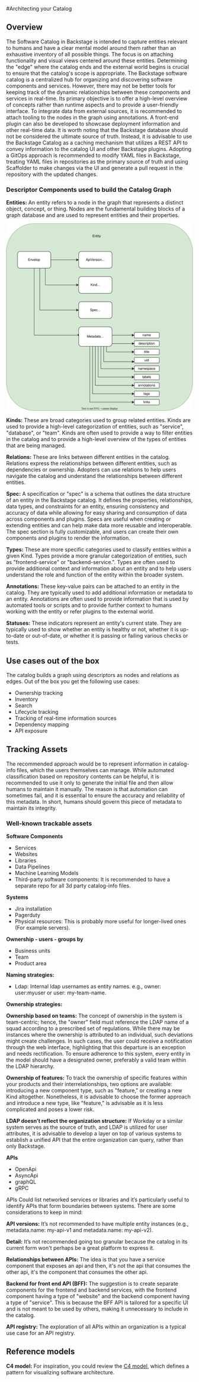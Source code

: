 #Architecting your Catalog

## Overview

The Software Catalog in Backstage is intended to capture entities relevant to humans and have a clear mental model around them rather than an exhaustive inventory of all possible things. The focus is on attaching functionality and visual views centered around these entities. Determining the "edge" where the catalog ends and the external world begins is crucial to ensure that the catalog's scope is appropriate.
The Backstage software catalog is a centralized hub for organizing and discovering software components and services. However, there may not be better tools for keeping track of the dynamic relationships between these components and services in real-time. Its primary objective is to offer a high-level overview of concepts rather than runtime aspects and to provide a user-friendly interface. To integrate data from external sources, it is recommended to attach tooling to the nodes in the graph using annotations. A front-end plugin can also be developed to showcase deployment information and other real-time data.
It is worth noting that the Backstage database should not be considered the ultimate source of truth. Instead, it is advisable to use the Backstage Catalog as a caching mechanism that utilizes a REST API to convey information to the catalog UI and other Backstage plugins. Adopting a GitOps approach is recommended to modify YAML files in Backstage, treating YAML files in repositories as the primary source of truth and using Scaffolder to make changes via the UI and generate a pull request in the repository with the updated changes.

### Descriptor Components used to build the Catalog Graph

**Entities:** An entity refers to a node in the graph that represents a distinct object, concept, or thing. Nodes are the fundamental building blocks of a graph database and are used to represent entities and their properties.

![](../../assets/software-catalog/entity.svg)

**Kinds:** These are broad categories used to group related entities. Kinds are used to provide a high-level categorization of entities, such as "service", "database", or "team". Kinds are often used to provide a way to filter entities in the catalog and to provide a high-level overview of the types of entities that are being managed.

**Relations:** These are links between different entities in the catalog. Relations express the relationships between different entities, such as dependencies or ownership. Adopters can use relations to help users navigate the catalog and understand the relationships between different entities.

**Spec:** A specification or "spec" is a schema that outlines the data structure of an entity in the Backstage catalog. It defines the properties, relationships, data types, and constraints for an entity, ensuring consistency and accuracy of data while allowing for easy sharing and consumption of data across components and plugins. Specs are useful when creating or extending entities and can help make data more reusable and interoperable. The spec section is fully customizable, and users can create their own components and plugins to render the information.

**Types:** These are more specific categories used to classify entities within a given Kind. Types provide a more granular categorization of entities, such as "frontend-service" or "backend-service.". Types are often used to provide additional context and information about an entity and to help users understand the role and function of the entity within the broader system.

**Annotations:** These key-value pairs can be attached to an entity in the catalog. They are typically used to add additional information or metadata to an entity. Annotations are often used to provide information that is used by automated tools or scripts and to provide further context to humans working with the entity or refer plugins to the external world.

**Statuses:** These indicators represent an entity's current state. They are typically used to show whether an entity is healthy or not, whether it is up-to-date or out-of-date, or whether it is passing or failing various checks or tests.

## Use cases out of the box

The catalog builds a graph using descriptors as nodes and relations as edges. Out of the box you get the following use cases:

- Ownership tracking
- Inventory
- Search
- Lifecycle tracking
- Tracking of real-time information sources
- Dependency mapping
- API exposure

## Tracking Assets

The recommended approach would be to represent information in catalog-info files, which the users themselves can manage. While automated classification based on repository contents can be helpful, it is recommended to use it only to generate the initial file and then allow humans to maintain it manually. The reason is that automation can sometimes fail, and it is essential to ensure the accuracy and reliability of this metadata. In short, humans should govern this piece of metadata to maintain its integrity.

### Well-known trackable assets

**Software Components**

- Services
- Websites
- Libraries
- Data Pipelines
- Machine Learning Models
- Third-party software components: It is recommended to have a separate repo for all 3d party catalog-info files.

**Systems**

- Jira installation
- Pagerduty
- Physical resources: This is probably more useful for longer-lived ones (For example servers).

**Ownership - users - groups by**

- Business units
- Team
- Product area

**Naming strategies:**

- Ldap: Internal ldap usernames as entity names. e.g., owner: user:myuser or user: my-team-name.

**Ownership strategies:**

**Ownership based on teams:** The concept of ownership in the system is team-centric; hence, the "owner" field must reference the LDAP name of a squad according to a prescribed set of regulations. While there may be instances where the ownership is attributed to an individual, such deviations might create challenges. In such cases, the user could receive a notification through the web interface, highlighting that this departure is an exception and needs rectification. To ensure adherence to this system, every entity in the model should have a designated owner, preferably a valid team within the LDAP hierarchy.

**Ownership of features:** To track the ownership of specific features within your products and their interrelationships, two options are available: introducing a new component type, such as "feature," or creating a new Kind altogether. Nonetheless, it is advisable to choose the former approach and introduce a new type, like "feature," is advisable as it is less complicated and poses a lower risk.

**LDAP doesn’t reflect the organization structure:** If Workday or a similar system serves as the source of truth, and LDAP is utilized for user attributes, it is advisable to develop a layer on top of various systems to establish a unified API that the entire organization can query, rather than only Backstage.

**APIs**

- OpenApi
- AsyncApi
- graphQL
- gRPC

APIs Could list networked services or libraries and it’s particularly useful to identify APIs that form boundaries between systems. There are some considerations to keep in mind:

**API versions:** It’s not recommended to have multiple entity instances (e.g., metadata.name: my-api-v1 and metadata.name: my-api-v2).

**Detail:** It’s not recommended going too granular because the catalog in its current form won't perhaps be a great platform to express it.

**Relationships between APIs:** The idea is that you have a service component that exposes an api and then, it's not the api that consumes the other api, it's the component that consumes the other api.

**Backend for front end API (BFF):** The suggestion is to create separate components for the frontend and backend services, with the frontend component having a type of "website" and the backend component having a type of "service". This is because the BFF API is tailored for a specific UI and is not meant to be used by others, making it unnecessary to include in the catalog.

**API registry:** The exploration of all APIs within an organization is a typical use case for an API registry.

## Reference models

**C4 model:** For inspiration, you could review the [C4 model](https://c4model.com/), which defines a pattern for visualizing software architecture.
